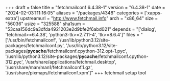 +++
draft = false
title = "fetchmailconf 6.4.38-1"
version = "6.4.38-1"
date = "2024-02-03T11:16:05"
aliases = "/packages/4348"
categories = ['xapps-extra']
upstreamurl = "http://www.fetchmail.info"
arch = "x86_64"
size = "56036"
usize = "325588"
sha1sum = "53caa156dc9a3dfda4921203e2d9bfe2f6abd021"
depends = "['dialog', 'fetchmail>=6.4.38', 'python3-tk>=2.7.11-4', 'tk>=8.6.4']"
files = "['/usr/bin/fetchmailconf', '/usr/lib/python3.12/site-packages/fetchmailconf.py', '/usr/lib/python3.12/site-packages/__pycache__/fetchmailconf.cpython-312.opt-1.pyc', '/usr/lib/python3.12/site-packages/__pycache__/fetchmailconf.cpython-312.pyc', '/usr/share/applications/fetchmail.desktop', '/usr/share/man/man1/fetchmailconf.1.gz', '/usr/share/pixmaps/fetchmailconf.xpm']"
+++
fetchmail setup tool